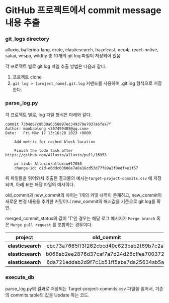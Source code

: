 # GitHub 프로젝트에서 commit message 내용 추출

### git_logs directory

alluxio, ballerina-lang, crate, elasticsearch, hazelcast, neo4j, react-native,
sakai, vespa, wildfly 총 10개의 git log 파일이 저장되어 있음

각 프로젝트 별로 git log 파일 추출 방법은 다음과 같다.

1. 프로젝트 clone
2. `git log > [project_name].git.log` 커맨드를 사용하여 .git.log 형식으로 저장한다.



### parse_log.py

각 프로젝트 별로, log 파일 형식은 아래와 같다. 

```
commit 73b4d67c8b39a6358897ec349370e7037a6fea7f
Author: maobaolong <307499405@qq.com>
Date:   Fri Mar 17 13:16:28 2023 +0800

    Add metric for cached block location
    
    Finish the todo task after https://github.com/Alluxio/alluxio/pull/16953
    
    pr-link: Alluxio/alluxio#17056
    change-id: cid-e6ddc03b08e7a8a18cd53d77fa9a2f0edf4e1f57
```



위 파일들을 읽어와서 추출된 결과물의 예시는`Target-project-commits.csv` 에 저장되며, 아래 표는 해당 파일의 예시이다. 

old_commit과 new_commit의 차이는 1개의 커밋 내역이 존재하고, new_commit이 새로운 변경 내용을 추가한 커밋이니 new_commit의 해시값을 기준으로 git log를 확인.

merged_commit_status의 값이 'T'인 경우는 해당 로그 메시지가 `Merge branch` 혹은 `Merge pull request` 를 포함하는 경우이다.

|      project      |                old_commit                |                new_commit                | merged_commit_status |
| :---------------: | :--------------------------------------: | :--------------------------------------: | -------------------- |
| **elasticsearch** | cbc73a7665ff3f262cbcd40c623bab2f69b7c2a9 | 12ab625c6f1d590b12794bc6246e53cbb9f19154 | F                    |
| **elasticsearch** | b068ab2ee2876d37caf7a7d24d26cffea7003720 | cbc73a7665ff3f262cbcd40c623bab2f69b7c2a9 | F                    |
| **elasticsearch** | 6da721eddab2d9f7c1b51ff5aba7da25634ab5ac | b068ab2ee2876d37caf7a7d24d26cffea7003720 | F                    |



### execute_db

parse_log.py의 결과로 저장되는 Target-project-commits.csv 파일을 읽어서, 기존의 commits table의 값을 Update 하는 코드.